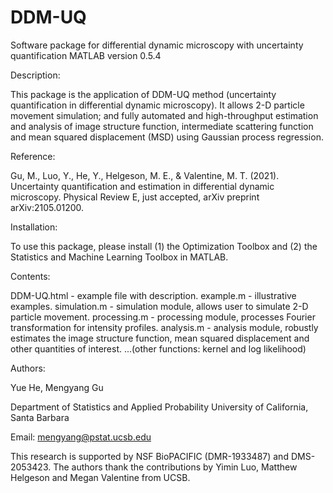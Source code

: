 # DDM-UQ
Software package for differential dynamic microscopy with uncertainty quantification
MATLAB version 0.5.4

Description:

This package is the application of DDM-UQ method (uncertainty quantification in differential dynamic microscopy). It allows 2-D particle movement simulation; and fully automated and high-throughput estimation and analysis of image structure function, intermediate scattering function and mean squared displacement (MSD) using Gaussian process regression. 

Reference:

Gu, M., Luo, Y., He, Y., Helgeson, M. E., & Valentine, M. T. (2021). Uncertainty quantification and estimation in differential dynamic microscopy. Physical Review E, just accepted, arXiv preprint arXiv:2105.01200.

Installation:

To use this package, please install (1) the Optimization Toolbox and (2) the Statistics and Machine Learning Toolbox in MATLAB.

Contents:

DDM-UQ.html - example file with description. 
example.m - illustrative examples.
simulation.m - simulation module, allows user to simulate 2-D particle movement.
processing.m - processing module, processes Fourier transformation for intensity profiles.
analysis.m - analysis module, robustly estimates the image structure function, mean squared displacement and other quantities of interest. 
...(other functions: kernel and log likelihood)

Authors:

Yue He, Mengyang Gu

Department of Statistics and Applied Probability 
University of California, Santa Barbara

Email: mengyang@pstat.ucsb.edu

This research is supported by NSF BioPACIFIC (DMR-1933487) and DMS-2053423. The authors thank the contributions by Yimin Luo, Matthew Helgeson and Megan Valentine from UCSB. 
